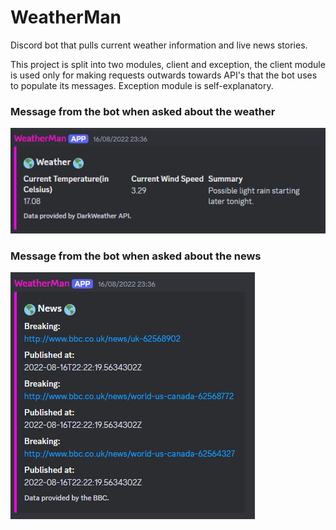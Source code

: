 # WeatherMan

Discord bot that pulls current weather information and live news stories. 

This project is split into two modules, client and exception, the client module is used only for making requests 
outwards towards API's that the bot uses to populate its messages. Exception module is self-explanatory. 

### Message from the bot when asked about the weather 
![Message from the bot when asked about weather](./resources/botWeatherResponse.png)

### Message from the bot when asked about the news 
![Message from the bot when asked about the news](./resources/botNewsResponse.png)
